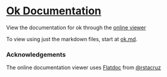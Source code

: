 [Ok Documentation](https://okpy.github.io/documentation)
=====

View the documentation for ok through the [online viewer](https://okpy.github.io/documentation)

To view using just the markdown files, start at [ok.md](ok.md).

### Acknowledgements
The online documentation viewer uses [Flatdoc](https://github.com/rstacruz/flatdoc) from [@rstacruz](https://github.com/rstacruz)